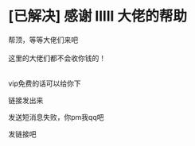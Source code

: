 # [已解决] 感谢  lllll  大佬的帮助


帮顶，等等大佬们来吧<br />
<br />
这里的大佬们都不会收你钱的！<br />
<br />
<img src="static/image/smiley/default/lol.gif" smilieid="12" border="0" alt="" /><img src="static/image/smiley/default/lol.gif" smilieid="12" border="0" alt="" /><img src="static/image/smiley/default/lol.gif" smilieid="12" border="0" alt="" />

vip免费的话可以给你下<img id="aimg_sTt71" onclick="zoom(this, this.src, 0, 0, 0)" class="zoom" src="https://cdn.jsdelivr.net/gh/hishis/forum-master/public/images/patch.gif" onmouseover="img_onmouseoverfunc(this)" onload="thumbImg(this)" border="0" alt="" />

链接发出来

发送短消息失败，你pm我qq吧

发链接吧<img src="static/image/smiley/default/lol.gif" smilieid="12" border="0" alt="" />
